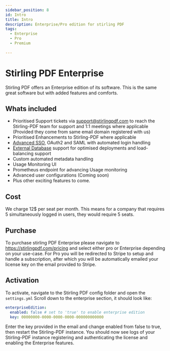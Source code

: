 ```yaml
---
sidebar_position: 8
id: Intro
title: Intro
description: Enterprise/Pro edition for stirling PDF
tags:
  - Enterprise
  - Pro
  - Premium
  
---
```

# Stirling PDF Enterprise

Stirling PDF offers an Enterprise edition of its software. This is the same great software but with added features and comforts.

## Whats included

- Prioritised Support tickets via support@stirlingpdf.com to reach the Stirling-PDF team for support and 1:1 meetings where applicable (Provided they come from same email domain registered with us)
- Prioritised Enhancements to Stirling-PDF where applicable 
- [Advanced SSO](/Advanced%20Configuration/Single%20Sign-On%20Configuration), OAuth2 and SAML with automated login handling
- [External Database](/Advanced%20Configuration/External%20Database) support for optimised deployments and load-balancing support
- Custom automated metadata handling
- Usage Monitoring UI
- Prometheus endpoint for advancing Usage monitoring
- Advanced user configurations (Coming soon)
- Plus other exciting features to come.

## Cost

We charge 12$ per seat per month. This means for a company that requires 5 simultaneously logged in users, they would require 5 seats.

## Purchase

To purchase stirling PDF Enterprise please navigate to https://stirlingpdf.com/pricing and select either pro or Enterprise depending on your use-case.
For Pro you will be redirected to Stripe to setup and handle a subscription, after which you will be automatically emailed your license key on the email provided to Stripe.

## Activation

To activate, navigate to the Stirling PDF config folder and open the ``settings.yml``
Scroll down to the enterprise section, it should look like:
```yaml
enterpriseEdition:
  enabled: false # set to 'true' to enable enterprise edition
  key: 00000000-0000-0000-0000-000000000000
```
Enter the key provided in the email and change enabled from false to true, then restart the Stirling-PDF instance.
You should now see logs of your Stirling-PDF instance registering and authenticating the license and enabling the Enterprise features.

<img referrerpolicy="no-referrer-when-downgrade" src="https://static.scarf.sh/a.png?x-pxid=421cf4e2-5028-4383-913e-31afed203780" alt="Analytics Pixel" width="1" height="1" />

